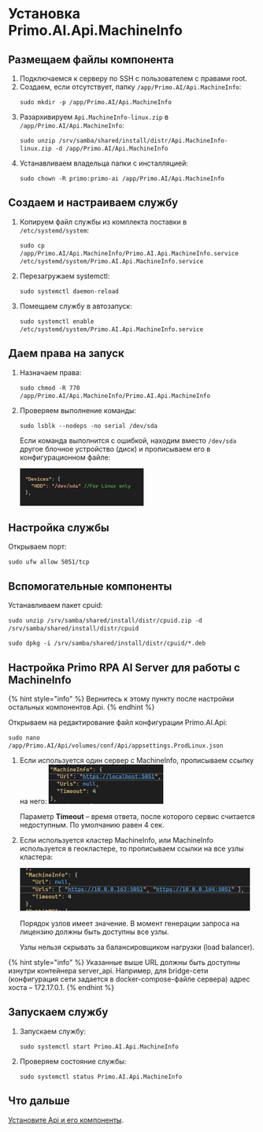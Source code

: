 # Установка Primo.AI.Api.MachineInfo 

## Размещаем файлы компонента
1. Подключаемся к серверу по SSH с пользователем с правами root. 
1. Создаем, если отсутствует, папку `/app/Primo.AI/Api.MachineInfo`:
   ```
   sudo mkdir -p /app/Primo.AI/Api.MachineInfo
   ```
1. Разархивируем `Api.MachineInfo-linux.zip` в `/app/Primo.AI/Api.MachineInfo`:
   ``` 
   sudo unzip /srv/samba/shared/install/distr/Api.MachineInfo-linux.zip -d /app/Primo.AI/Api.MachineInfo
   ```
1. Устанавливаем владельца папки с инсталляцией:
   ```
   sudo chown -R primo:primo-ai /app/Primo.AI/Api.MachineInfo
   ```

## Создаем и настраиваем службу
	 
1. Копируем файл службы из комплекта поставки в `/etc/systemd/system`:
   ```
   sudo cp /app/Primo.AI/Api.MachineInfo/Primo.AI.Api.MachineInfo.service /etc/systemd/system/Primo.AI.Api.MachineInfo.service
   ```
1. Перезагружаем systemctl:
   ```
   sudo systemctl daemon-reload	
   ```
1. Помещаем службу в автозапуск:
   ```
   sudo systemctl enable /etc/systemd/system/Primo.AI.Api.MachineInfo.service
   ```
	
## Даем права на запуск

1. Назначаем права:
   ```
   sudo chmod -R 770 /app/Primo.AI/Api.MachineInfo/Primo.AI.Api.MachineInfo
   ```
1. Проверяем выполнение команды:
   ```
   sudo lsblk --nodeps -no serial /dev/sda
   ```

   Если команда выполнится с ошибкой, находим вместо `/dev/sda` другое блочное устройство (диск) и прописываем его в конфигурационном файле:
 
   ![](<../../../../../.gitbook/assets1/primo-ai/install/MachineInfo/MachineInfo-devices.png>)


## Настройка службы
Открываем порт:
```
sudo ufw allow 5051/tcp
```

## Вспомогательные компоненты
Устанавливаем пакет cpuid:
```
sudo unzip /srv/samba/shared/install/distr/cpuid.zip -d /srv/samba/shared/install/distr/cpuid
```
```
sudo dpkg -i /srv/samba/shared/install/distr/cpuid/*.deb
```

## Настройка Primo RPA AI Server для работы с MachineInfo

{% hint style="info" %} Вернитесь к этому пункту после настройки остальных компонентов Api. {% endhint %}

Открываем на редактирование файл конфигурации Primo.AI.Api:
```
sudo nano /app/Primo.AI/Api/volumes/conf/Api/appsettings.ProdLinux.json
```

1. Если используется один сервер с MachineInfo, прописываем ссылку на него:
   ![](<../../../../../.gitbook/assets1/primo-ai/install/MachineInfo/MachineInfo-4.png>)
 
   Параметр **Timeout** – время ответа, после которого сервис считается недоступным. По умолчанию равен 4 сек.

2. Если используется кластер MachineInfo, или MachineInfo используется в геокластере, то прописываем ссылки на все узлы кластера:

   ![](<../../../../../.gitbook/assets1/primo-ai/install/MachineInfo/MachineInfo-5.png>)

   Порядок узлов имеет значение. В момент генерации запроса на лицензию должны быть доступны все узлы. 

   Узлы нельзя скрывать за балансировщиком нагрузки (load balancer).

{% hint style="info" %} Указанные выше URL должны быть доступны изнутри контейнера server_api. Например, для bridge-сети (конфигурация сети задается в docker-compose-файле сервера) адрес хоста – 172.17.0.1. {% endhint %}

## Запускаем службу

1. Запускаем службу:
   ```
   sudo systemctl start Primo.AI.Api.MachineInfo
   ```
1. Проверяем состояние службы:
   ```
   sudo systemctl status Primo.AI.Api.MachineInfo
   ```

## Что дальше

[Установите Api и его компоненты](https://docs.primo-rpa.ru/primo-rpa/primo-rpa-ai-server/installing/linux/server-machine/server-with-docker/installing-api).
